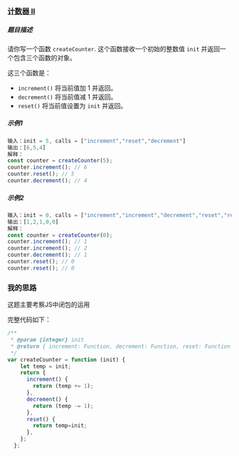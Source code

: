 ### [计数器 II](https://leetcode.cn/problems/counter-ii/)

##### 题目描述

请你写一个函数 `createCounter`. 这个函数接收一个初始的整数值 `init` 并返回一个包含三个函数的对象。

这三个函数是：

- `increment()` 将当前值加 1 并返回。
- `decrement()` 将当前值减 1 并返回。
- `reset()` 将当前值设置为 `init` 并返回。

##### 示例1

```js
输入：init = 5, calls = ["increment","reset","decrement"]
输出：[6,5,4]
解释：
const counter = createCounter(5);
counter.increment(); // 6
counter.reset(); // 5
counter.decrement(); // 4
```

##### 示例2

```js
输入：init = 0, calls = ["increment","increment","decrement","reset","reset"]
输出：[1,2,1,0,0]
解释：
const counter = createCounter(0);
counter.increment(); // 1
counter.increment(); // 2
counter.decrement(); // 1
counter.reset(); // 0
counter.reset(); // 0
```

### 我的思路

这题主要考察JS中闭包的运用

完整代码如下：

```js
/**
 * @param {integer} init
 * @return { increment: Function, decrement: Function, reset: Function }
 */
var createCounter = function (init) {
    let temp = init;
    return {
      increment() {
        return (temp += 1);
      },
      decrement() {
        return (temp -= 1);
      },
      reset() {
        return temp=init;
      },
    };
  };
```

